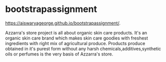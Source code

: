 # bootstrapassignment
https://aiswaryageorge.github.io/bootstrapassignment/.

Azzarra's store project is all about organic skin care products. It's an organic skin care brand which makes skin care goodies with freshest ingredients with right mix of agricultural produce. Products produce obtained in it's purest form without any harsh chemicals,additives,synthetic oils or perfumes is the very basis of Azzarra's store.
